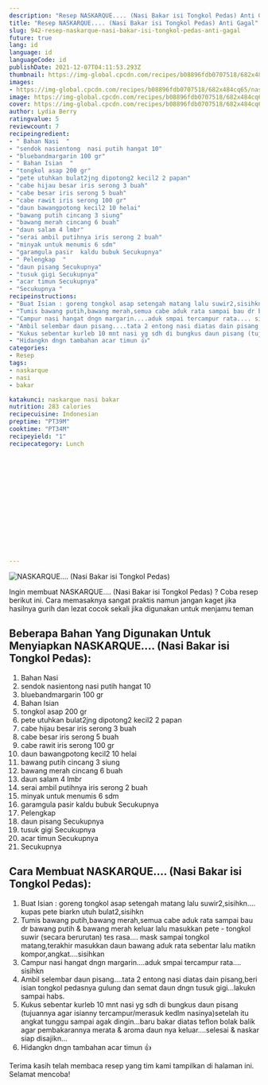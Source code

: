 ```yaml
---
description: "Resep NASKARQUE.... (Nasi Bakar isi Tongkol Pedas) Anti Gagal"
title: "Resep NASKARQUE.... (Nasi Bakar isi Tongkol Pedas) Anti Gagal"
slug: 942-resep-naskarque-nasi-bakar-isi-tongkol-pedas-anti-gagal
future: true
lang: id
language: id
languageCode: id
publishDate: 2021-12-07T04:11:53.293Z 
thumbnail: https://img-global.cpcdn.com/recipes/b08896fdb0707518/682x484cq65/naskarque-nasi-bakar-isi-tongkol-pedas-foto-resep-utama.webp
images:
- https://img-global.cpcdn.com/recipes/b08896fdb0707518/682x484cq65/naskarque-nasi-bakar-isi-tongkol-pedas-foto-resep-utama.webp
image: https://img-global.cpcdn.com/recipes/b08896fdb0707518/682x484cq65/naskarque-nasi-bakar-isi-tongkol-pedas-foto-resep-utama.webp
cover: https://img-global.cpcdn.com/recipes/b08896fdb0707518/682x484cq65/naskarque-nasi-bakar-isi-tongkol-pedas-foto-resep-utama.webp
author: Lydia Berry
ratingvalue: 5
reviewcount: 7
recipeingredient:
- " Bahan Nasi  "
- "sendok nasientong  nasi putih hangat 10"
- "bluebandmargarin 100 gr"
- " Bahan Isian  "
- "tongkol asap 200 gr"
- "pete utuhkan bulat2jng dipotong2 kecil2 2 papan"
- "cabe hijau besar iris serong 3 buah"
- "cabe besar iris serong 5 buah"
- "cabe rawit iris serong 100 gr"
- "daun bawangpotong kecil2 10 helai"
- "bawang putih cincang 3 siung"
- "bawang merah cincang 6 buah"
- "daun salam 4 lmbr"
- "serai ambil putihnya iris serong 2 buah"
- "minyak untuk menumis 6 sdm"
- "garamgula pasir  kaldu bubuk Secukupnya"
- " Pelengkap  "
- "daun pisang Secukupnya"
- "tusuk gigi Secukupnya"
- "acar timun Secukupnya"
- "Secukupnya "
recipeinstructions:
- "Buat Isian : goreng tongkol asap setengah matang lalu suwir2,sisihkn.... kupas pete biarkn utuh bulat2,sisihkn"
- "Tumis bawang putih,bawang merah,semua cabe aduk rata sampai bau dr bawang putih &amp; bawang merah keluar lalu masukkan pete - tongkol suwir (secara berurutan) tes rasa.... mask sampai tongkol matang,terakhir masukkan daun bawang aduk rata sebentar lalu matikn kompor,angkat....sisihkan"
- "Campur nasi hangat dngn margarin....aduk smpai tercampur rata.... sisihkn"
- "Ambil selembar daun pisang....tata 2 entong nasi diatas dain pisang,beri isian tongkol pedasnya gulung dan semat daun dngn tusuk gigi...lakukn sampai habs."
- "Kukus sebentar kurleb 10 mnt nasi yg sdh di bungkus daun pisang (tujuannya agar isianny tercampur/merasuk kedlm nasinya)setelah itu angkat tunggu sampai agak dingin...baru bakar diatas teflon bolak balik agar pembakarannya merata &amp; aroma daun nya keluar....selesai &amp; naskar siap disajikn..."
- "Hidangkn dngn tambahan acar timun 👍"
categories:
- Resep
tags:
- naskarque
- nasi
- bakar

katakunci: naskarque nasi bakar 
nutrition: 283 calories
recipecuisine: Indonesian
preptime: "PT39M"
cooktime: "PT34M"
recipeyield: "1"
recipecategory: Lunch


     
    
    
    
    
    
    
    
    
    
    
      
    
---
```



![NASKARQUE.... (Nasi Bakar isi Tongkol Pedas)](https://img-global.cpcdn.com/recipes/b08896fdb0707518/682x484cq65/naskarque-nasi-bakar-isi-tongkol-pedas-foto-resep-utama.webp)

Ingin membuat NASKARQUE.... (Nasi Bakar isi Tongkol Pedas) ? Coba resep berikut ini. Cara memasaknya sangat praktis namun jangan kaget jika hasilnya gurih dan lezat cocok sekali jika digunakan untuk menjamu teman

<!--inarticleads1-->

## Beberapa Bahan Yang Digunakan Untuk Menyiapkan NASKARQUE.... (Nasi Bakar isi Tongkol Pedas):

1.  Bahan Nasi  
1. sendok nasientong  nasi putih hangat 10
1. bluebandmargarin 100 gr
1.  Bahan Isian  
1. tongkol asap 200 gr
1. pete utuhkan bulat2jng dipotong2 kecil2 2 papan
1. cabe hijau besar iris serong 3 buah
1. cabe besar iris serong 5 buah
1. cabe rawit iris serong 100 gr
1. daun bawangpotong kecil2 10 helai
1. bawang putih cincang 3 siung
1. bawang merah cincang 6 buah
1. daun salam 4 lmbr
1. serai ambil putihnya iris serong 2 buah
1. minyak untuk menumis 6 sdm
1. garamgula pasir  kaldu bubuk Secukupnya
1.  Pelengkap  
1. daun pisang Secukupnya
1. tusuk gigi Secukupnya
1. acar timun Secukupnya
1. Secukupnya 



<!--inarticleads2-->

## Cara Membuat NASKARQUE.... (Nasi Bakar isi Tongkol Pedas):

1. Buat Isian : goreng tongkol asap setengah matang lalu suwir2,sisihkn.... kupas pete biarkn utuh bulat2,sisihkn
1. Tumis bawang putih,bawang merah,semua cabe aduk rata sampai bau dr bawang putih &amp; bawang merah keluar lalu masukkan pete - tongkol suwir (secara berurutan) tes rasa.... mask sampai tongkol matang,terakhir masukkan daun bawang aduk rata sebentar lalu matikn kompor,angkat....sisihkan
1. Campur nasi hangat dngn margarin....aduk smpai tercampur rata.... sisihkn
1. Ambil selembar daun pisang....tata 2 entong nasi diatas dain pisang,beri isian tongkol pedasnya gulung dan semat daun dngn tusuk gigi...lakukn sampai habs.
1. Kukus sebentar kurleb 10 mnt nasi yg sdh di bungkus daun pisang (tujuannya agar isianny tercampur/merasuk kedlm nasinya)setelah itu angkat tunggu sampai agak dingin...baru bakar diatas teflon bolak balik agar pembakarannya merata &amp; aroma daun nya keluar....selesai &amp; naskar siap disajikn...
1. Hidangkn dngn tambahan acar timun 👍




Terima kasih telah membaca resep yang tim kami tampilkan di halaman ini. Selamat mencoba!
